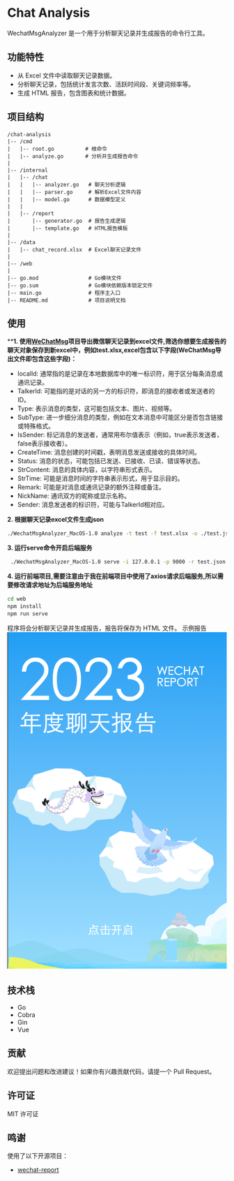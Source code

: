 # Chat Analysis

WechatMsgAnalyzer 是一个用于分析聊天记录并生成报告的命令行工具。

## 功能特性
- 从 Excel 文件中读取聊天记录数据。
- 分析聊天记录，包括统计发言次数、活跃时间段、关键词频率等。
- 生成 HTML 报告，包含图表和统计数据。


## 项目结构
```
/chat-analysis
|-- /cmd
|   |-- root.go          # 根命令
|   |-- analyze.go       # 分析并生成报告命令
|
|-- /internal
|   |-- /chat
|   |   |-- analyzer.go   # 聊天分析逻辑
|   |   |-- parser.go     # 解析Excel文件内容
|   |   |-- model.go      # 数据模型定义
|   |
|   |-- /report
|       |-- generator.go  # 报告生成逻辑
|       |-- template.go   # HTML报告模板
|
|-- /data
|   |-- chat_record.xlsx  # Excel聊天记录文件
|
|-- /web
|
|-- go.mod                # Go模块文件
|-- go.sum                # Go模块依赖版本锁定文件
|-- main.go               # 程序主入口
|-- README.md             # 项目说明文档
```

## 使用
****1. 使用[WeChatMsg](https://github.com/LC044/WeChatMsg)项目导出微信聊天记录到excel文件,筛选你想要生成报告的聊天对象保存到新excel中，例如test.xlsx,excel包含以下字段(WeChatMsg导出文件即包含这些字段)：**
- localId: 通常指的是记录在本地数据库中的唯一标识符，用于区分每条消息或通讯记录。
- TalkerId: 可能指的是对话的另一方的标识符，即消息的接收者或发送者的ID。
- Type: 表示消息的类型，这可能包括文本、图片、视频等。
- SubType: 进一步细分消息的类型，例如在文本消息中可能区分是否包含链接或特殊格式。
- IsSender: 标记消息的发送者，通常用布尔值表示（例如，true表示发送者，false表示接收者）。
- CreateTime: 消息创建的时间戳，表明消息发送或接收的具体时间。
- Status: 消息的状态，可能包括已发送、已接收、已读、错误等状态。
- StrContent: 消息的具体内容，以字符串形式表示。
- StrTime: 可能是消息时间的字符串表示形式，用于显示目的。
- Remark: 可能是对消息或通讯记录的额外注释或备注。
- NickName: 通讯双方的昵称或显示名称。
- Sender: 消息发送者的标识符，可能与TalkerId相对应。

**2. 根据聊天记录excel文件生成json**
```bash
./WechatMsgAnalyzer_MacOS-1.0 analyze -t test -f test.xlsx -o ./test.json
```
**3. 运行serve命令开启后端服务**
```bash
 ./WechatMsgAnalyzer_MacOS-1.0 serve -i 127.0.0.1 -p 9000 -r test.json
```
**4. 运行前端项目,需要注意由于我在前端项目中使用了axios请求后端服务,所以需要修改请求地址为后端服务地址**
```bash
cd web
npm install
npm run serve
```
程序将会分析聊天记录并生成报告，报告将保存为 HTML 文件。
示例报告
![img.png](img/front.png)

## 技术栈
- Go 
- Cobra
- Gin
- Vue

## 贡献
欢迎提出问题和改进建议！如果你有兴趣贡献代码，请提一个 Pull Request。

## 许可证
MIT 许可证

## 鸣谢
使用了以下开源项目：
- [wechat-report](https://github.com/myth984/wechat-report)
